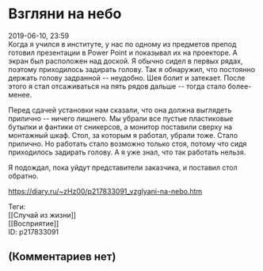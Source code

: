 Взгляни на небо
===============

  
2019-06-10, 23:59  
 Когда я учился в институте, у нас по одному из предметов препод готовил презентации в Power Point и показывал их на проекторе. А экран был расположен над доской. Я обычно сидел в первых рядах, поэтому приходилось задирать голову. Так я обнаружил, что постоянно держать голову задранной -- неудобно. Шея болит и затекает. После этого я стал отсаживаться на пять рядов дальше -- тогда стало более-менее.   
   
 Перед сдачей установки нам сказали, что она должна выглядеть прилично -- ничего лишнего. Мы убрали все пустые пластиковые бутылки и фантики от сникерсов, а монитор поставили сверху на монтажный шкаф. Стол, за которым я работал, убрали тоже. Стало прилично. Но работать стало возможно только стоя, потому что сидя приходилось задирать голову. А я уже знал, что так работать нельзя.   
   
 Я подождал, пока уйдут представители заказчика, и поставил стол обратно.   
  
<https://diary.ru/~zHz00/p217833091_vzglyani-na-nebo.htm>  
  
Теги:  
[[Случай из жизни]]  
[[Восприятие]]  
ID: p217833091  


(Комментариев нет)
------------------